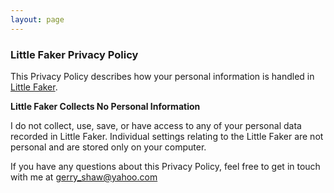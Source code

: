 ```yaml
---
layout: page
---
```


### Little Faker Privacy Policy

This Privacy Policy describes how your personal information is handled in [Little Faker](/littlefaker).

**Little Faker Collects No Personal Information**

I do not collect, use, save, or have access to any of your personal data recorded in Little Faker. Individual settings relating to the Little Faker are not personal and are stored only on your computer.

If you have any questions about this Privacy Policy, feel free to get in touch with me at gerry_shaw@yahoo.com
